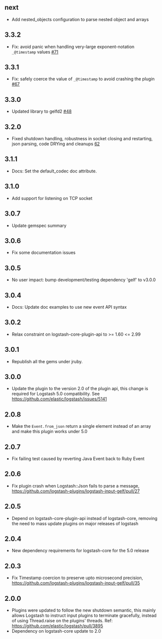 ## next
  - Add nested_objects configuration to parse nested object and arrays

## 3.3.2
  - Fix: avoid panic when handling very-large exponent-notation `_@timestamp` values [#71](https://github.com/logstash-plugins/logstash-input-gelf/pull/71)

## 3.3.1
  - Fix: safely coerce the value of `_@timestamp` to avoid crashing the plugin [#67](https://github.com/logstash-plugins/logstash-input-gelf/pull/67)

## 3.3.0
  - Updated library to gelfd2 [#48](https://github.com/logstash-plugins/logstash-input-gelf/pull/48)

## 3.2.0
  - Fixed shutdown handling, robustness in socket closing and restarting, json parsing, code DRYing and cleanups [62](https://github.com/logstash-plugins/logstash-input-gelf/pull/62)

## 3.1.1
  - Docs: Set the default_codec doc attribute.

## 3.1.0
  - Add support for listening on TCP socket

## 3.0.7
  - Update gemspec summary

## 3.0.6
  - Fix some documentation issues

## 3.0.5
  - No user impact: bump development/testing dependency 'gelf' to v3.0.0

## 3.0.4
  - Docs: Update doc examples to use new event API syntax 

## 3.0.2
  - Relax constraint on logstash-core-plugin-api to >= 1.60 <= 2.99

## 3.0.1
  - Republish all the gems under jruby.
## 3.0.0
  - Update the plugin to the version 2.0 of the plugin api, this change is required for Logstash 5.0 compatibility. See https://github.com/elastic/logstash/issues/5141
## 2.0.8
  - Make the `Event.from_json` return a single element instead of an array and make this plugin works under 5.0
## 2.0.7
  - Fix failing test caused by reverting Java Event back to Ruby Event
## 2.0.6
  - Fix plugin crash when Logstash::Json fails to parse a message, https://github.com/logstash-plugins/logstash-input-gelf/pull/27
## 2.0.5
  - Depend on logstash-core-plugin-api instead of logstash-core, removing the need to mass update plugins on major releases of logstash
## 2.0.4
  - New dependency requirements for logstash-core for the 5.0 release
## 2.0.3
 - Fix Timestamp coercion to preserve upto microsecond precision, https://github.com/logstash-plugins/logstash-input-gelf/pull/35
## 2.0.0
 - Plugins were updated to follow the new shutdown semantic, this mainly allows Logstash to instruct input plugins to terminate gracefully,
   instead of using Thread.raise on the plugins' threads. Ref: https://github.com/elastic/logstash/pull/3895
 - Dependency on logstash-core update to 2.0
